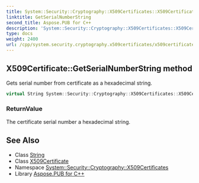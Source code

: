 ```yaml
---
title: System::Security::Cryptography::X509Certificates::X509Certificate::GetSerialNumberString method
linktitle: GetSerialNumberString
second_title: Aspose.PUB for C++
description: 'System::Security::Cryptography::X509Certificates::X509Certificate::GetSerialNumberString method. Gets serial number from certificate as a hexadecimal string in C++.'
type: docs
weight: 2400
url: /cpp/system.security.cryptography.x509certificates/x509certificate/getserialnumberstring/
---
```

## X509Certificate::GetSerialNumberString method


Gets serial number from certificate as a hexadecimal string.

```cpp
virtual String System::Security::Cryptography::X509Certificates::X509Certificate::GetSerialNumberString() const
```


### ReturnValue

The certificate serial number a hexadecimal string.

## See Also

* Class [String](../../../system/string/)
* Class [X509Certificate](../)
* Namespace [System::Security::Cryptography::X509Certificates](../../)
* Library [Aspose.PUB for C++](../../../)
